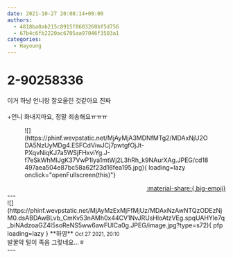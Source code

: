```yaml
---
date: 2021-10-27 20:08:14+09:00
authors:
  - 4818ba0ab215c8915f8603260bf5d756
  - 67b4c6fb2220ac6705aa97046f3503a1
categories:
  - Hayoung
---
```


# 2-90258336

<div class="post-container" markdown="1">
<div class="content-container md-sidebar__scrollwrap" markdown="1">

이거 하냥 언니랑 잘오울린 것같아요 진짜<br><br>+언니 화내지마요, 정말 죄송해요ㅠㅠㅠ 
<figure markdown="1">
![](https://phinf.wevpstatic.net/MjAyMjA3MDNfMTg2/MDAxNjU2ODA5NzUyMDg4.ESFCdViwJCj7pwtgfOjJt-PXqvNiqKJ7a5WSjFHxviYg.J-f7eSkWhMIJgK37VwP1Iya1mtWj2L3hRh_k9NAurXAg.JPEG/cd18497aea504e87bc58a62f23d16fea195.jpg){ loading=lazy onclick="openFullscreen(this)"}
</figure>


</div>
</div>

<div style="text-align: right;" markdown="1">
<a href="https://weverse.io/fromis9/fanpost/2-90258336" style="text-align: right;">:material-share:{.big-emoji}</a>
</div>
---

<div class="comments-container md-sidebar__scrollwrap" markdown="1">
<div class="comment" markdown="1">
<div class='id-container' markdown="1">
![](https://phinf.wevpstatic.net/MjAyMzExMjFfMjUz/MDAxNzAwNTQzODEzNjM0.dsABDAwBLvb_CmKv53nAMh0x44CV1NvJRUsHloAtzVEg.spqUAHYle7q_biNAdzoaGZ4l5soReNS5ww6awFUlCa0g.JPEG/image.jpg?type=s72){ pfp loading=lazy }
**<span class="artist">하영</span>** <small>Oct 27 2021, 20:10</small><br>
</div>
<div class='comment-body' markdown="1">
발꿀악 털이 족음 그렃네요...ㅎ
</div>
</div>
</div>
---
